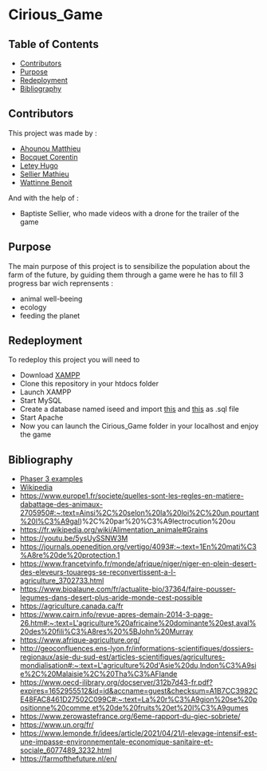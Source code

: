 # Cirious_Game

## Table of Contents

*   [Contributors](#contributors)
*   [Purpose](#purpose)
*   [Redeployment](#redeployment)
*   [Bibliography](#bibliography)

<a name="about"></a>
## Contributors

This project was made by :

*   [Ahounou Matthieu](https://github.com/Geud)
*   [Bocquet Corentin](https://github.com/Corentin-Bocquet)
*   [Letey Hugo](https://github.com/hletey)
*   [Sellier Mathieu](https://github.com/Sellierm)
*   [Wattinne Benoit](https://github.com/Benoit62)

And with the help of :

* Baptiste Sellier, who made videos with a drone for the trailer of the game
## Purpose

The main purpose of this project is to sensibilize the population about the farm of the future, by guiding them through a game were he has to fill 3 progress bar wich reprensents :
*   animal well-beeing
*   ecology
*   feeding the planet

## Redeployment

To redeploy this project you will need to
*  Download [XAMPP](https://www.apachefriends.org/fr/index.html)
*  Clone this repository in your htdocs folder
*  Launch XAMPP 
*  Start MySQL
*  Create a database named iseed and import [this](https://pastebin.com/Zg0XBmrN) and [this](https://pastebin.com/ZYdMFp6N) as .sql file
*  Start Apache
*  Now you can launch the Cirious_Game folder in your localhost and enjoy the game

## Bibliography

*  [Phaser 3 examples](https://phaser.io/examples/v3)
*  [Wikipedia](https://fr.wikipedia.org)
*  https://www.europe1.fr/societe/quelles-sont-les-regles-en-matiere-dabattage-des-animaux-2705950#:~:text=Ainsi%2C%20selon%20la%20loi%2C%20un,pourtant%20l%C3%A9gal)%2C%20par%20%C3%A9lectrocution%20ou
*  https://fr.wikipedia.org/wiki/Alimentation_animale#Grains
*  https://youtu.be/5ysUySSNW3M
*  https://journals.openedition.org/vertigo/4093#:~:text=1En%20mati%C3%A8re%20de%20protection,1 
*  https://www.francetvinfo.fr/monde/afrique/niger/niger-en-plein-desert-des-eleveurs-touaregs-se-reconvertissent-a-l-agriculture_3702733.html
*  https://www.bioalaune.com/fr/actualite-bio/37364/faire-pousser-legumes-dans-desert-plus-aride-monde-cest-possible
*  https://agriculture.canada.ca/fr
*  https://www.cairn.info/revue-apres-demain-2014-3-page-26.htm#:~:text=L'agriculture%20africaine%20dominante%20est,aval%20des%20fili%C3%A8res%20%5BJohn%20Murray
*  https://www.afrique-agriculture.org/
*  http://geoconfluences.ens-lyon.fr/informations-scientifiques/dossiers-regionaux/asie-du-sud-est/articles-scientifiques/agricultures-mondialisation#:~:text=L'agriculture%20d'Asie%20du,Indon%C3%A9sie%2C%20Malaisie%2C%20Tha%C3%AFlande
*  https://www.oecd-ilibrary.org/docserver/312b7d43-fr.pdf?expires=1652955512&id=id&accname=guest&checksum=A1B7CC3982CE48FAC8461D27502C099C#:~:text=La%20r%C3%A9gion%20se%20positionne%20comme,et%20de%20fruits%20et%20l%C3%A9gumes
*  https://www.zerowastefrance.org/6eme-rapport-du-giec-sobriete/
*  https://www.un.org/fr/
*  https://www.lemonde.fr/idees/article/2021/04/21/l-elevage-intensif-est-une-impasse-environnementale-economique-sanitaire-et-sociale_6077489_3232.html
*  https://farmofthefuture.nl/en/
